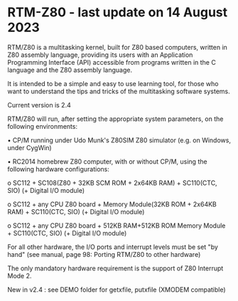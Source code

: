 # RTM-Z80 - last update on 14 August 2023
RTM/Z80 is a multitasking kernel, built for Z80 based computers, written in Z80 assembly language, providing its users with an Application Programming Interface (API) accessible from programs written in the C language and the Z80 assembly language.

It is intended to be a simple and easy to use learning tool, for those who want to understand the tips and tricks of the multitasking software systems.

Current version is 2.4 

RTM/Z80 will run, after setting the appropriate system parameters, on the following environments:

• CP/M running under Udo Munk's Z80SIM Z80 simulator (e.g. on Windows, under CygWin)

• RC2014 homebrew Z80 computer, with or without CP/M, using the following hardware configurations:

o SC112 + SC108(Z80 + 32KB SCM ROM + 2x64KB RAM) + SC110(CTC, SIO) (+ Digital I/O module)

o SC112 + any CPU Z80 board + Memory Module(32KB ROM + 2x64KB RAM) + SC110(CTC, SIO) (+ Digital I/O module)

o SC112 + any CPU Z80 board + 512KB RAM+512KB ROM Memory Module + SC110(CTC, SIO) (+ Digital I/O module) 

For all other hardware, the I/O ports and interrupt levels must be set "by hand" (see manual, page 98: Porting RTM/Z80 to other hardware)

The only mandatory hardware requirement is the support of Z80 Interrupt Mode 2.

New in v2.4 : see DEMO folder for getxfile, putxfile (XMODEM compatible)
